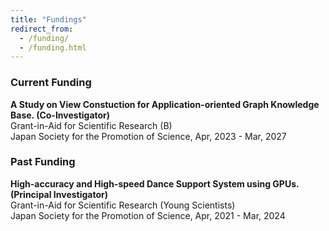 ```yaml
---
title: "Fundings"
redirect_from: 
  - /funding/
  - /funding.html
---
```



### Current Funding
**A Study on View Constuction for Application-oriented Graph Knowledge Base. (Co-Investigator)**<br /> 
Grant-in-Aid for Scientific Research (B)<br />
Japan Society for the Promotion of Science, Apr, 2023 - Mar, 2027



### Past Funding
**High-accuracy and High-speed Dance Support System using GPUs.(Principal Investigator)**<br />
Grant-in-Aid for Scientific Research (Young Scientists)<br />
Japan Society for the Promotion of Science, Apr, 2021 - Mar, 2024
